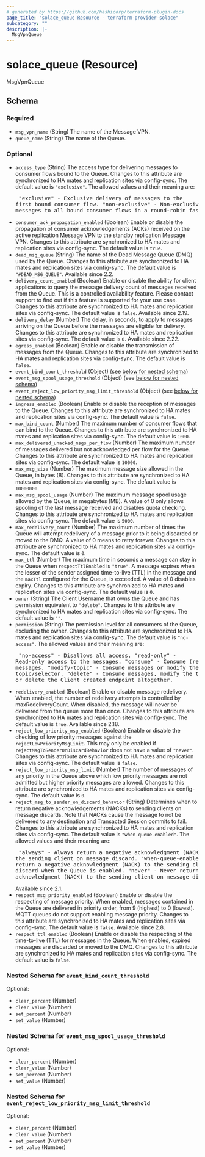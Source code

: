 ```yaml
---
# generated by https://github.com/hashicorp/terraform-plugin-docs
page_title: "solace_queue Resource - terraform-provider-solace"
subcategory: ""
description: |-
  MsgVpnQueue
---
```


# solace_queue (Resource)

MsgVpnQueue



<!-- schema generated by tfplugindocs -->
## Schema

### Required

- `msg_vpn_name` (String) The name of the Message VPN.
- `queue_name` (String) The name of the Queue.

### Optional

- `access_type` (String) The access type for delivering messages to consumer flows bound to the Queue. Changes to this attribute are synchronized to HA mates and replication sites via config-sync. The default value is `"exclusive"`. The allowed values and their meaning are:  <pre> "exclusive" - Exclusive delivery of messages to the first bound consumer flow. "non-exclusive" - Non-exclusive delivery of messages to all bound consumer flows in a round-robin fashion. </pre>
- `consumer_ack_propagation_enabled` (Boolean) Enable or disable the propagation of consumer acknowledgements (ACKs) received on the active replication Message VPN to the standby replication Message VPN. Changes to this attribute are synchronized to HA mates and replication sites via config-sync. The default value is `true`.
- `dead_msg_queue` (String) The name of the Dead Message Queue (DMQ) used by the Queue. Changes to this attribute are synchronized to HA mates and replication sites via config-sync. The default value is `"#DEAD_MSG_QUEUE"`. Available since 2.2.
- `delivery_count_enabled` (Boolean) Enable or disable the ability for client applications to query the message delivery count of messages received from the Queue. This is a controlled availability feature. Please contact support to find out if this feature is supported for your use case. Changes to this attribute are synchronized to HA mates and replication sites via config-sync. The default value is `false`. Available since 2.19.
- `delivery_delay` (Number) The delay, in seconds, to apply to messages arriving on the Queue before the messages are eligible for delivery. Changes to this attribute are synchronized to HA mates and replication sites via config-sync. The default value is `0`. Available since 2.22.
- `egress_enabled` (Boolean) Enable or disable the transmission of messages from the Queue. Changes to this attribute are synchronized to HA mates and replication sites via config-sync. The default value is `false`.
- `event_bind_count_threshold` (Object) (see [below for nested schema](#nestedatt--event_bind_count_threshold))
- `event_msg_spool_usage_threshold` (Object) (see [below for nested schema](#nestedatt--event_msg_spool_usage_threshold))
- `event_reject_low_priority_msg_limit_threshold` (Object) (see [below for nested schema](#nestedatt--event_reject_low_priority_msg_limit_threshold))
- `ingress_enabled` (Boolean) Enable or disable the reception of messages to the Queue. Changes to this attribute are synchronized to HA mates and replication sites via config-sync. The default value is `false`.
- `max_bind_count` (Number) The maximum number of consumer flows that can bind to the Queue. Changes to this attribute are synchronized to HA mates and replication sites via config-sync. The default value is `1000`.
- `max_delivered_unacked_msgs_per_flow` (Number) The maximum number of messages delivered but not acknowledged per flow for the Queue. Changes to this attribute are synchronized to HA mates and replication sites via config-sync. The default value is `10000`.
- `max_msg_size` (Number) The maximum message size allowed in the Queue, in bytes (B). Changes to this attribute are synchronized to HA mates and replication sites via config-sync. The default value is `10000000`.
- `max_msg_spool_usage` (Number) The maximum message spool usage allowed by the Queue, in megabytes (MB). A value of 0 only allows spooling of the last message received and disables quota checking. Changes to this attribute are synchronized to HA mates and replication sites via config-sync. The default value is `5000`.
- `max_redelivery_count` (Number) The maximum number of times the Queue will attempt redelivery of a message prior to it being discarded or moved to the DMQ. A value of 0 means to retry forever. Changes to this attribute are synchronized to HA mates and replication sites via config-sync. The default value is `0`.
- `max_ttl` (Number) The maximum time in seconds a message can stay in the Queue when `respectTtlEnabled` is `"true"`. A message expires when the lesser of the sender assigned time-to-live (TTL) in the message and the `maxTtl` configured for the Queue, is exceeded. A value of 0 disables expiry. Changes to this attribute are synchronized to HA mates and replication sites via config-sync. The default value is `0`.
- `owner` (String) The Client Username that owns the Queue and has permission equivalent to `"delete"`. Changes to this attribute are synchronized to HA mates and replication sites via config-sync. The default value is `""`.
- `permission` (String) The permission level for all consumers of the Queue, excluding the owner. Changes to this attribute are synchronized to HA mates and replication sites via config-sync. The default value is `"no-access"`. The allowed values and their meaning are:  <pre> "no-access" - Disallows all access. "read-only" - Read-only access to the messages. "consume" - Consume (read and remove) messages. "modify-topic" - Consume messages or modify the topic/selector. "delete" - Consume messages, modify the topic/selector or delete the Client created endpoint altogether. </pre>
- `redelivery_enabled` (Boolean) Enable or disable message redelivery. When enabled, the number of redelivery attempts is controlled by maxRedeliveryCount. When disabled, the message will never be delivered from the queue more than once. Changes to this attribute are synchronized to HA mates and replication sites via config-sync. The default value is `true`. Available since 2.18.
- `reject_low_priority_msg_enabled` (Boolean) Enable or disable the checking of low priority messages against the `rejectLowPriorityMsgLimit`. This may only be enabled if `rejectMsgToSenderOnDiscardBehavior` does not have a value of `"never"`. Changes to this attribute are synchronized to HA mates and replication sites via config-sync. The default value is `false`.
- `reject_low_priority_msg_limit` (Number) The number of messages of any priority in the Queue above which low priority messages are not admitted but higher priority messages are allowed. Changes to this attribute are synchronized to HA mates and replication sites via config-sync. The default value is `0`.
- `reject_msg_to_sender_on_discard_behavior` (String) Determines when to return negative acknowledgements (NACKs) to sending clients on message discards. Note that NACKs cause the message to not be delivered to any destination and Transacted Session commits to fail. Changes to this attribute are synchronized to HA mates and replication sites via config-sync. The default value is `"when-queue-enabled"`. The allowed values and their meaning are:  <pre> "always" - Always return a negative acknowledgment (NACK) to the sending client on message discard. "when-queue-enabled" - Only return a negative acknowledgment (NACK) to the sending client on message discard when the Queue is enabled. "never" - Never return a negative acknowledgment (NACK) to the sending client on message discard. </pre>  Available since 2.1.
- `respect_msg_priority_enabled` (Boolean) Enable or disable the respecting of message priority. When enabled, messages contained in the Queue are delivered in priority order, from 9 (highest) to 0 (lowest). MQTT queues do not support enabling message priority. Changes to this attribute are synchronized to HA mates and replication sites via config-sync. The default value is `false`. Available since 2.8.
- `respect_ttl_enabled` (Boolean) Enable or disable the respecting of the time-to-live (TTL) for messages in the Queue. When enabled, expired messages are discarded or moved to the DMQ. Changes to this attribute are synchronized to HA mates and replication sites via config-sync. The default value is `false`.

<a id="nestedatt--event_bind_count_threshold"></a>
### Nested Schema for `event_bind_count_threshold`

Optional:

- `clear_percent` (Number)
- `clear_value` (Number)
- `set_percent` (Number)
- `set_value` (Number)


<a id="nestedatt--event_msg_spool_usage_threshold"></a>
### Nested Schema for `event_msg_spool_usage_threshold`

Optional:

- `clear_percent` (Number)
- `clear_value` (Number)
- `set_percent` (Number)
- `set_value` (Number)


<a id="nestedatt--event_reject_low_priority_msg_limit_threshold"></a>
### Nested Schema for `event_reject_low_priority_msg_limit_threshold`

Optional:

- `clear_percent` (Number)
- `clear_value` (Number)
- `set_percent` (Number)
- `set_value` (Number)


